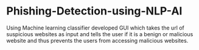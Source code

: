 # Phishing-Detection-using-NLP-AI

Using Machine learning classifier developed GUI which takes the url of suspicious websites as input and tells the user if it is a benign or malicious website and
thus prevents the users from accessing malicious websites.
